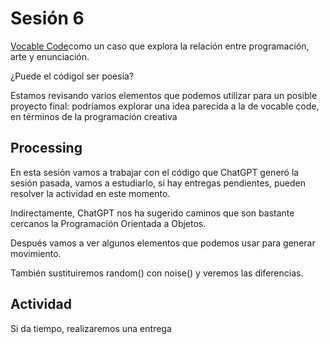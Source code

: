 # Sesión 6

[Vocable Code](https://dobbeltdagger.net/publication/vocable-code-13082018)como un caso que explora la relación entre programación, arte y enunciación. 

¿Puede el códigol ser poesía? 

Estamos revisando varios elementos que podemos utilizar para un posible proyecto final: podríamos explorar una idea parecida a la de vocable code, en términos de la programación creativa 

## Processing

En esta sesión vamos a trabajar con el código que ChatGPT generó la sesión pasada, vamos a estudiarlo, si hay entregas pendientes, pueden resolver la actividad en este momento. 

Indirectamente, ChatGPT nos ha sugerido caminos que son bastante cercanos la Programación Orientada a Objetos. 

Después vamos a ver algunos elementos que podemos usar para generar movimiento. 

También sustituiremos random() con noise() y veremos las diferencias. 

## Actividad

Si da tiempo, realizaremos una entrega